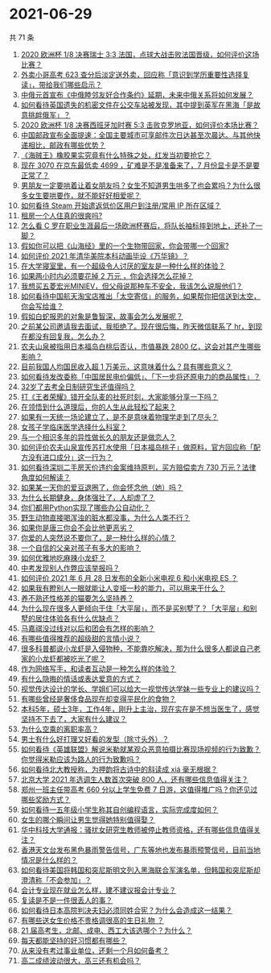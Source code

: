 # 2021-06-29

共 71 条

<!-- BEGIN -->
<!-- 最后更新时间 Tue Jun 29 2021 07:01:52 GMT+0800 (China Standard Time) -->

1. [2020 欧洲杯 1/8 决赛瑞士 3:3
   法国，点球大战击败法国晋级，如何评价这场比赛？](https://www.zhihu.com/question/468661462)
2. [外卖小哥高考 623
   查分后淡定送外卖，回应称「意识到学历重要性选择复读」，带给我们哪些启示？](https://www.zhihu.com/question/468210688)
3. [中俄元首宣布《中俄睦邻友好合作条约》延期，未来中俄关系将如何发展？](https://www.zhihu.com/question/468541198)
4. [如何看待英国遗失的机密文件在公交车站被发现，其中提到英军在黑海「是故意挑衅俄军」？](https://www.zhihu.com/question/468251265)
5. [2020 欧洲杯 1/8 决赛西班牙加时赛 5:3
   击败克罗地亚，如何评价本场比赛？](https://www.zhihu.com/question/468516547)
6. [中国邮政宣布全面提速：全国主要城市可享邮件次日达甚至次晨达。与其他快递相比，邮政有哪些优势？](https://www.zhihu.com/question/468495605)
7. [《海贼王》橡胶果实究竟有什么特殊之处，红发当初要抢它？](https://www.zhihu.com/question/467132666)
8. [现在 3070 在京东最低卖 4699 ，矿难是不是准备来了，7
   月份显卡是不是要正常了？](https://www.zhihu.com/question/467075661)
9. [男朋友一定要哄着让着女朋友吗？女生不知道男生哄多了也会累吗？为什么很多女生要哄要作，就不能好好相爱呢？](https://www.zhihu.com/question/466945653)
10. [如何看待 Steam 开始遣返低价区用户到注册/常用 IP
    所在区域？](https://www.zhihu.com/question/468158380)
11. [租房一个人住真的很爽吗?](https://www.zhihu.com/question/438872326)
12. [怎么看 C
    罗在职业生涯最后一场欧洲杯赛后，将队长袖标摔到地上，还补了一脚？](https://www.zhihu.com/question/468365808)
13. [假如你可以把《山海经》里的一个生物带回家，你会带哪一个回家?](https://www.zhihu.com/question/430567730)
14. [如何评价 2021 年清华美院本科动画毕设《万华镜》？](https://www.zhihu.com/question/468063157)
15. [在大学寝室里，有一个超级令人讨厌的室友是一种什么样的体验？](https://www.zhihu.com/question/47757922)
16. [如果两小时内必须要花掉 2 万元 ，你会选择怎么花掉？](https://www.zhihu.com/question/467133296)
17. [我想买五菱宏光MINIEV，但父母说那种车不安全，我该怎么说服他们？](https://www.zhihu.com/question/414846696)
18. [如何看待中国航天淘宝店推出「太空寄信」的服务，如果帮你把信送到太空，你会写给谁？](https://www.zhihu.com/question/468406722)
19. [假如白蛇报恩的对象是鲁智深，故事会怎么发展呢？](https://www.zhihu.com/question/466621316)
20. [之前某公司邀请我去面试，我拒绝了。现在很后悔，昨天微信联系了
    hr，到现在都没有回复我，怎么办？](https://www.zhihu.com/question/458631006)
21. [农夫山泉被指用日本福岛白桃后否认，市值暴跌 2800
    亿，这会对其产生哪些影响？](https://www.zhihu.com/question/468449453)
22. [目前我国人均国民收入超 1 万美元，这意味着什么？具有哪些意义？](https://www.zhihu.com/question/468450279)
23. [如何看待发改委称「中国居民电价偏低」、「下一步将还原电力的商品属性」？](https://www.zhihu.com/question/468425398)
24. [32岁了去考全日制研究生还值得吗？](https://www.zhihu.com/question/451229926)
25. [打《王者荣耀》错开全队麦的社死时刻，大家能够分享一下吗？](https://www.zhihu.com/question/467240578)
26. [在领悟到什么道理后，你的人生从此轻松了起来？](https://www.zhihu.com/question/467881890)
27. [如果有一天统一场论建立了，是不是意味着物理学走到了尽头？](https://www.zhihu.com/question/464871344)
28. [女孩子学临床医学选择什么科室？](https://www.zhihu.com/question/457985759)
29. [与一个相识多年的异性做长久的朋友还是做恋人？](https://www.zhihu.com/question/304508082)
30. [如何评价农夫山泉宣传苏打水使用「日本福岛桃子」做原料，官方回应称「配方没有进口成分」这一行为？](https://www.zhihu.com/question/467945115)
31. [如何看待深圳二手房天价违约金案维持原判，买方赔偿卖方 730
    万元？法律角度如何解读？](https://www.zhihu.com/question/467970031)
32. [如果某一天你的爱豆退圈了，你会怀念他（她）吗？](https://www.zhihu.com/question/442531619)
33. [为什么长期健身，身体强壮了，人却虚了？](https://www.zhihu.com/question/466730886)
34. [你们都用Python实现了哪些办公自动化？](https://www.zhihu.com/question/441361902)
35. [野生动物直接喝浑浊的脏水都没事，为什么人类不行？](https://www.zhihu.com/question/467873816)
36. [如果你是唐三你会不会比他更恶劣？](https://www.zhihu.com/question/467290587)
37. [你爱的人突然说不要你了，是一种什么样的心情？](https://www.zhihu.com/question/282403633)
38. [一个自信的父亲对孩子有多大的影响？](https://www.zhihu.com/question/445063546)
39. [如何优雅地吃麻辣小龙虾？](https://www.zhihu.com/question/31736204)
40. [中考发现别人作弊应该举报吗？](https://www.zhihu.com/question/466400208)
41. [如何评价 2021 年 6 月 28 日发布的全新小米电视 6 和小米电视 ES
    ？](https://www.zhihu.com/question/468473231)
42. [如果我有瞪别人一眼就能让人变哑一秒的能力，可以用来干什么？](https://www.zhihu.com/question/467119229)
43. [养不熟还性格差的猫要怎么坚持养？](https://www.zhihu.com/question/466457143)
44. [为什么现在很多人更倾向于住「大平层」，而不是买别墅了？「大平层」和别墅的居住体验各有什么优缺点？](https://www.zhihu.com/question/457661420)
45. [马嘉祺没过线对以后和团会有怎样的影响？](https://www.zhihu.com/question/467894496)
46. [有哪些值得推荐的超级甜的言情小说？](https://www.zhihu.com/question/386431503)
47. [很多科普都说小龙虾是入侵物种，不能靠吃解决，那为什么很多人都说自己老家的小龙虾都被吃光了呢？](https://www.zhihu.com/question/467101168)
48. [作为网络写手，和读者互动是一种怎么样的体验？](https://www.zhihu.com/question/35051308)
49. [有什么隐晦的情话或表达爱意的方式？](https://www.zhihu.com/question/44085751)
50. [视觉传达设计的学长、学姐们可以给大一视觉传达学妹一些专业上的建议吗？](https://www.zhihu.com/question/394176760)
51. [有哪些曾经是奢侈食品现在却变得平民化的食物？](https://www.zhihu.com/question/466302067)
52. [本科5年，硕士3年，工作4年，刚升上主治，现在实在是不想当医生了，感觉坚持不下去了，大家有什么建议？](https://www.zhihu.com/question/466417334)
53. [为什么空乘的离职率高？](https://www.zhihu.com/question/311186930)
54. [男士有什么好打理又好看的发型（除寸头外）？](https://www.zhihu.com/question/34812534)
55. [如何看待《英雄联盟》解说米勒就某观众恶意拍摄比赛现场视频的行为致歉？你觉得米勒应该为路人的行为致歉吗？](https://www.zhihu.com/question/468282086)
56. [如何看待北大教授称，为押韵将古诗中的斜读成 xiá 毫无根据？](https://www.zhihu.com/question/467044478)
57. [北京大学 2021 年选调生人数首次突破 800
    人，还有哪些信息值得关注？](https://www.zhihu.com/question/468234668)
58. [郑州一班主任带高考 660 分以上学生免费 7
    日游，这值得推广吗？你还见过哪些奖励方式？](https://www.zhihu.com/question/467485052)
59. [如何看待一五年级小学生称其自创编程语言，实际完成度如何？](https://www.zhihu.com/question/466502198)
60. [女生的哪个瞬间让男生觉得她特别值得娶？](https://www.zhihu.com/question/278741502)
61. [华中科技大学通报：骚扰女研究生教师被停止教师资格，还有哪些信息值得关注？](https://www.zhihu.com/question/467613984)
62. [香港天文台发布黑色暴雨警告信号，广东等地也发布暴雨预警信号，目前当地情况是什么样的？](https://www.zhihu.com/question/468396807)
63. [如何看待美国将韩国和突尼斯明文列入黑海联合军演名单，但韩国和突尼斯却澄清称「不会参加」？](https://www.zhihu.com/question/466996002)
64. [会计专业现在就业怎么样，建不建议报会计专业？](https://www.zhihu.com/question/333753646)
65. [复读是不是一件很丢人的事？](https://www.zhihu.com/question/467097025)
66. [如何看待日本高院判决夫妇必须同姓合宪？为什么会造成这一结果？](https://www.zhihu.com/question/467013995)
67. [有哪些送女生价格不贵格调很高的生日礼物 ？](https://www.zhihu.com/question/277831030)
68. [21 届高考生，北邮、成电、西工大该选哪个？为什么？](https://www.zhihu.com/question/467539471)
69. [每天都能坚持的好习惯都有哪些？](https://www.zhihu.com/question/465309453)
70. [从来没有考过事业单位，还剩一个月如何备考？](https://www.zhihu.com/question/351990894)
71. [高二成绩波动很大，高三还有机会吗？](https://www.zhihu.com/question/458288304)

<!-- END -->
